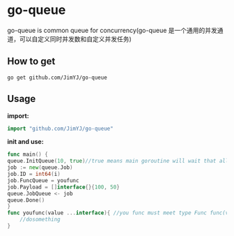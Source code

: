 # go-queue
go-queue is common queue for concurrency(go-queue 是一个通用的并发通道，可以自定义同时并发数和自定义并发任务)

## How to get

```
go get github.com/JimYJ/go-queue
```

## Usage

**import:**

```go
import "github.com/JimYJ/go-queue"
```

**init and use:**

```go
func main() {
queue.InitQueue(10, true)//true means main goroutine will wait that all queue done 
job := new(queue.Job)
job.ID = int64(i)
job.FuncQueue = youfunc
job.Payload = []interface{}{100, 50}
queue.JobQueue <- job
queue.Done()
}
func youfunc(value ...interface){ //you func must meet type Func func(value ...interface{})
    //dosomething
}
```
